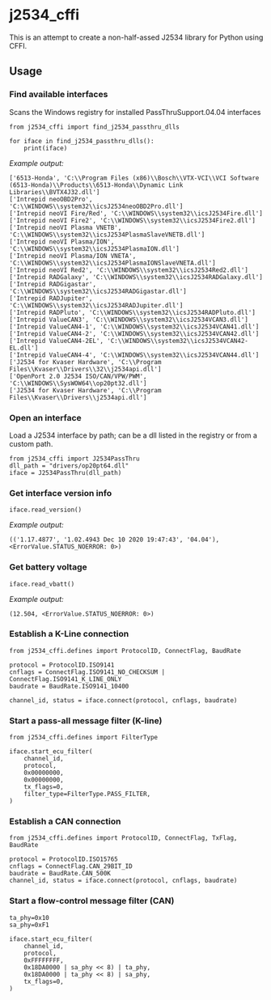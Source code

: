 # j2534_cffi

This is an attempt to create a non-half-assed J2534 library for Python using CFFI.

## Usage

### Find available interfaces
Scans the Windows registry for installed PassThruSupport.04.04 interfaces
```
from j2534_cffi import find_j2534_passthru_dlls

for iface in find_j2534_passthru_dlls():
    print(iface)
```
_Example output:_
```
['6513-Honda', 'C:\\Program Files (x86)\\Bosch\\VTX-VCI\\VCI Software (6513-Honda)\\Products\\6513-Honda\\Dynamic Link Libraries\\BVTX4J32.dll']
['Intrepid neoOBD2Pro', 'C:\\WINDOWS\\system32\\icsJ2534neoOBD2Pro.dll']
['Intrepid neoVI Fire/Red', 'C:\\WINDOWS\\system32\\icsJ2534Fire.dll']
['Intrepid neoVI Fire2', 'C:\\WINDOWS\\system32\\icsJ2534Fire2.dll']
['Intrepid neoVI Plasma VNETB', 'C:\\WINDOWS\\system32\\icsJ2534PlasmaSlaveVNETB.dll']
['Intrepid neoVI Plasma/ION', 'C:\\WINDOWS\\system32\\icsJ2534PlasmaION.dll']
['Intrepid neoVI Plasma/ION VNETA', 'C:\\WINDOWS\\system32\\icsJ2534PlasmaIONSlaveVNETA.dll']
['Intrepid neoVI Red2', 'C:\\WINDOWS\\system32\\icsJ2534Red2.dll']
['Intrepid RADGalaxy', 'C:\\WINDOWS\\system32\\icsJ2534RADGalaxy.dll']
['Intrepid RADGigastar', 'C:\\WINDOWS\\system32\\icsJ2534RADGigastar.dll']
['Intrepid RADJupiter', 'C:\\WINDOWS\\system32\\icsJ2534RADJupiter.dll']
['Intrepid RADPluto', 'C:\\WINDOWS\\system32\\icsJ2534RADPluto.dll']
['Intrepid ValueCAN3', 'C:\\WINDOWS\\system32\\icsJ2534VCAN3.dll']
['Intrepid ValueCAN4-1', 'C:\\WINDOWS\\system32\\icsJ2534VCAN41.dll']
['Intrepid ValueCAN4-2', 'C:\\WINDOWS\\system32\\icsJ2534VCAN42.dll']
['Intrepid ValueCAN4-2EL', 'C:\\WINDOWS\\system32\\icsJ2534VCAN42-EL.dll']
['Intrepid ValueCAN4-4', 'C:\\WINDOWS\\system32\\icsJ2534VCAN44.dll']
['J2534 for Kvaser Hardware', 'C:\\Program Files\\Kvaser\\Drivers\\32\\j2534api.dll']
['OpenPort 2.0 J2534 ISO/CAN/VPW/PWM', 'C:\\WINDOWS\\SysWOW64\\op20pt32.dll']
['J2534 for Kvaser Hardware', 'C:\\Program Files\\Kvaser\\Drivers\\j2534api.dll']
```

### Open an interface
Load a J2534 interface by path; can be a dll listed in the registry or from a custom path.
```
from j2534_cffi import J2534PassThru
dll_path = "drivers/op20pt64.dll"
iface = J2534PassThru(dll_path)
```

### Get interface version info
```
iface.read_version()
```
_Example output:_
```
(('1.17.4877', '1.02.4943 Dec 10 2020 19:47:43', '04.04'), <ErrorValue.STATUS_NOERROR: 0>)
```

### Get battery voltage
```
iface.read_vbatt()
```
_Example output:_
```
(12.504, <ErrorValue.STATUS_NOERROR: 0>)
```

### Establish a K-Line connection
```
from j2534_cffi.defines import ProtocolID, ConnectFlag, BaudRate

protocol = ProtocolID.ISO9141
cnflags = ConnectFlag.ISO9141_NO_CHECKSUM | ConnectFlag.ISO9141_K_LINE_ONLY
baudrate = BaudRate.ISO9141_10400

channel_id, status = iface.connect(protocol, cnflags, baudrate)
```

### Start a pass-all message filter (K-line)
```
from j2534_cffi.defines import FilterType

iface.start_ecu_filter(
    channel_id,
    protocol,
    0x00000000,
    0x00000000,
    tx_flags=0,
    filter_type=FilterType.PASS_FILTER,
)
```

### Establish a CAN connection
```
from j2534_cffi.defines import ProtocolID, ConnectFlag, TxFlag, BaudRate

protocol = ProtocolID.ISO15765
cnflags = ConnectFlag.CAN_29BIT_ID
baudrate = BaudRate.CAN_500K
channel_id, status = iface.connect(protocol, cnflags, baudrate)
```

### Start a flow-control message filter (CAN)
```
ta_phy=0x10
sa_phy=0xF1

iface.start_ecu_filter(
    channel_id,
    protocol,
    0xFFFFFFFF,
    0x18DA0000 | sa_phy << 8) | ta_phy,
    0x18DA0000 | ta_phy << 8) | sa_phy,
    tx_flags=0,
)
```
